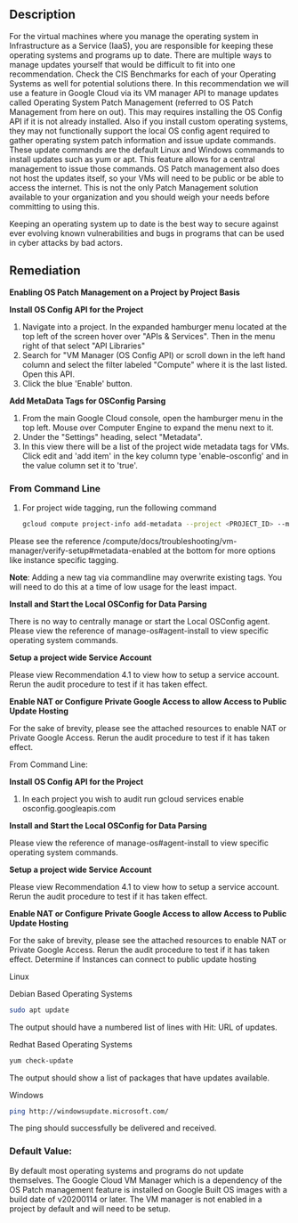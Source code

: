 ## Description

For the virtual machines where you manage the operating system in Infrastructure as a Service (IaaS), you are responsible for keeping these operating systems and programs up to date. There are multiple ways to manage updates yourself that would be difficult to fit into one recommendation. Check the CIS Benchmarks for each of your Operating Systems as well for potential solutions there. In this recommendation we will use a feature in Google Cloud via its VM manager API to manage updates called Operating System Patch Management (referred to OS Patch Management from here on out). This may requires installing the OS Config API if it is not already installed. Also if you install custom operating systems, they may not functionally support the local OS config agent required to gather operating system patch information and issue update commands. These update commands are the default Linux and Windows commands to install updates such as yum or apt. This feature allows for a central management to issue those commands. OS Patch management also does not host the updates itself, so your VMs will need to be public or be able to access the internet. This is not the only Patch Management solution available to your organization and you should weigh your needs before committing to using this.

Keeping an operating system up to date is the best way to secure against ever evolving known vulnerabilities and bugs in programs that can be used in cyber attacks by bad actors.

## Remediation

**Enabling OS Patch Management on a Project by Project Basis**

**Install OS Config API for the Project**

1. Navigate into a project. In the expanded hamburger menu located at the top left of the screen hover over "APIs & Services". Then in the menu right of that select "API Libraries"
2. Search for "VM Manager (OS Config API) or scroll down in the left hand column and select the filter labeled "Compute" where it is the last listed. Open this API.
3. Click the blue 'Enable' button. 

**Add MetaData Tags for OSConfig Parsing**

1. From the main Google Cloud console, open the hamburger menu in the top left. Mouse over Computer Engine to expand the menu next to it.
2. Under the "Settings" heading, select "Metadata".
3. In this view there will be a list of the project wide metadata tags for VMs. Click edit and 'add item' in the key column type 'enable-osconfig' and in the value column set it to 'true'.

### From Command Line

1. For project wide tagging, run the following command

    ```bash
    gcloud compute project-info add-metadata --project <PROJECT_ID> --metadata=enable-osconfig=TRUE
    ```

Please see the reference /compute/docs/troubleshooting/vm-manager/verify-setup#metadata-enabled at the bottom for more options like instance specific tagging.

**Note**: Adding a new tag via commandline may overwrite existing tags. You will need to do this at a time of low usage for the least impact.

**Install and Start the Local OSConfig for Data Parsing**

There is no way to centrally manage or start the Local OSConfig agent. Please view the reference of manage-os#agent-install to view specific operating system commands.

**Setup a project wide Service Account**

Please view Recommendation 4.1 to view how to setup a service account. Rerun the audit procedure to test if it has taken effect.

**Enable NAT or Configure Private Google Access to allow Access to Public Update Hosting**

For the sake of brevity, please see the attached resources to enable NAT or Private Google Access. Rerun the audit procedure to test if it has taken effect.

From Command Line:

**Install OS Config API for the Project**

1. In each project you wish to audit run gcloud services enable osconfig.googleapis.com

**Install and Start the Local OSConfig for Data Parsing**

Please view the reference of manage-os#agent-install to view specific operating system commands.

**Setup a project wide Service Account**

Please view Recommendation 4.1 to view how to setup a service account. Rerun the audit procedure to test if it has taken effect.

**Enable NAT or Configure Private Google Access to allow Access to Public Update Hosting**

For the sake of brevity, please see the attached resources to enable NAT or Private Google Access. Rerun the audit procedure to test if it has taken effect. Determine if Instances can connect to public update hosting

Linux

Debian Based Operating Systems
```bash
sudo apt update
```

The output should have a numbered list of lines with Hit: URL of updates.

Redhat Based Operating Systems
```bash
yum check-update
```

The output should show a list of packages that have updates available.

Windows
```bash
ping http://windowsupdate.microsoft.com/
```

The ping should successfully be delivered and received.


### Default Value:

By default most operating systems and programs do not update themselves. The Google Cloud VM Manager which is a dependency of the OS Patch management feature is installed on Google Built OS images with a build date of v20200114 or later. The VM manager is not enabled in a project by default and will need to be setup.
